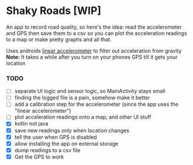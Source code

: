 # Shaky Roads [WIP]

An app to record road quality, so here's the idea: read the accelerometer and GPS then save them to
a csv so you can plot the acceleration readings to a map or make pretty graphs and all that.

Uses androids [linear accelerometer](https://developer.android.com/guide/topics/sensors/sensors_motion#sensors-motion-linear)
 to filter out acceleration from gravity
**Note:** It takes a while after you turn on your phones GPS till it gets your location


### TODO

- [ ] separate UI logic and sensor logic, so MainActivity stays small
- [ ] finding the logged file is a pain, somehow make it better
- [ ] add a calibration step for the accelerometer (since the app uses the "linear accelerometer")
- [ ] plot acceleration readings onto a map, and other UI stuff
- [x] kotlin not java
- [x] save new readings only when location changes
- [x] tell the user when GPS is disabled
- [x] allow installing the app on external storage
- [x] dump readings to a csv file
- [x] Get the GPS to work
